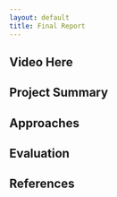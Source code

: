 ```yaml
---
layout: default
title: Final Report
---
```

## Video Here

## Project Summary

## Approaches

## Evaluation

## References

